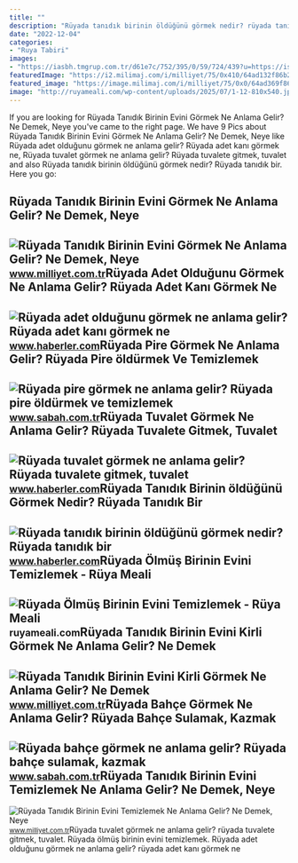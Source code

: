 ```yaml
---
title: ""
description: "Rüyada tanıdık birinin öldüğünü görmek nedir? rüyada tanıdık bir"
date: "2022-12-04"
categories:
- "Ruya Tabiri"
images:
- "https://iasbh.tmgrup.com.tr/d61e7c/752/395/0/59/724/439?u=https://isbh.tmgrup.com.tr/sbh/2021/08/31/ruyada-pire-gormek-ne-anlama-gelir-ruyada-pire-oldurmek-ne-demek-1630389477581.jpg"
featuredImage: "https://i2.milimaj.com/i/milliyet/75/0x410/64ad132f86b24a351cdf8df7.jpg"
featured_image: "https://image.milimaj.com/i/milliyet/75/0x0/64ad369f86b24a351cdf8fd6.jpg"
image: "http://ruyameali.com/wp-content/uploads/2025/07/1-12-810x540.jpg"
---
```


If you are looking for Rüyada Tanıdık Birinin Evini Görmek Ne Anlama Gelir? Ne Demek, Neye you've came to the right page. We have 9 Pics about Rüyada Tanıdık Birinin Evini Görmek Ne Anlama Gelir? Ne Demek, Neye like Rüyada adet olduğunu görmek ne anlama gelir? Rüyada adet kanı görmek ne, Rüyada tuvalet görmek ne anlama gelir? Rüyada tuvalete gitmek, tuvalet and also Rüyada tanıdık birinin öldüğünü görmek nedir? Rüyada tanıdık bir. Here you go:

Rüyada Tanıdık Birinin Evini Görmek Ne Anlama Gelir? Ne Demek, Neye
-------------------------------------------------------------------

 ![Rüyada Tanıdık Birinin Evini Görmek Ne Anlama Gelir? Ne Demek, Neye](https://i2.milimaj.com/i/milliyet/75/0x410/64ad132f86b24a351cdf8df7.jpg) <small>www.milliyet.com.tr</small>Rüyada Adet Olduğunu Görmek Ne Anlama Gelir? Rüyada Adet Kanı Görmek Ne
-----------------------------------------------------------------------

 ![Rüyada adet olduğunu görmek ne anlama gelir? Rüyada adet kanı görmek ne](https://i.hbrcdn.com/haber/2020/10/22/ruyada-adet-oldugunu-gormek-ne-anlama-gelir-13685251_7258_amp.jpg) <small>www.haberler.com</small>Rüyada Pire Görmek Ne Anlama Gelir? Rüyada Pire öldürmek Ve Temizlemek
----------------------------------------------------------------------

 ![Rüyada pire görmek ne anlama gelir? Rüyada pire öldürmek ve temizlemek](https://iasbh.tmgrup.com.tr/d61e7c/752/395/0/59/724/439?u=https://isbh.tmgrup.com.tr/sbh/2021/08/31/ruyada-pire-gormek-ne-anlama-gelir-ruyada-pire-oldurmek-ne-demek-1630389477581.jpg) <small>www.sabah.com.tr</small>Rüyada Tuvalet Görmek Ne Anlama Gelir? Rüyada Tuvalete Gitmek, Tuvalet
----------------------------------------------------------------------

 ![Rüyada tuvalet görmek ne anlama gelir? Rüyada tuvalete gitmek, tuvalet](https://i.hbrcdn.com/haber/2020/08/17/ruyada-tuvalet-gormek-ne-anlama-gelir-ruyada-13514342_1504_amp.jpg) <small>www.haberler.com</small>Rüyada Tanıdık Birinin öldüğünü Görmek Nedir? Rüyada Tanıdık Bir
----------------------------------------------------------------

 ![Rüyada tanıdık birinin öldüğünü görmek nedir? Rüyada tanıdık bir](https://i.hbrcdn.com/haber/2023/02/23/ruyada-tanidik-birinin-oldugunu-gormek-nedir-15653338_1089_amp.jpg) <small>www.haberler.com</small>Rüyada Ölmüş Birinin Evini Temizlemek - Rüya Meali
--------------------------------------------------

 ![Rüyada Ölmüş Birinin Evini Temizlemek - Rüya Meali](http://ruyameali.com/wp-content/uploads/2025/07/1-12-810x540.jpg) <small>ruyameali.com</small>Rüyada Tanıdık Birinin Evini Kirli Görmek Ne Anlama Gelir? Ne Demek
-------------------------------------------------------------------

 ![Rüyada Tanıdık Birinin Evini Kirli Görmek Ne Anlama Gelir? Ne Demek](https://i2.milimaj.com/i/milliyet/75/0x410/64ad363f86b24a351cdf8fc8.jpg) <small>www.milliyet.com.tr</small>Rüyada Bahçe Görmek Ne Anlama Gelir? Rüyada Bahçe Sulamak, Kazmak
-----------------------------------------------------------------

 ![Rüyada bahçe görmek ne anlama gelir? Rüyada bahçe sulamak, kazmak](https://iasbh.tmgrup.com.tr/1d629f/752/395/0/59/720/437?u=https://isbh.tmgrup.com.tr/sbh/2021/09/10/ruyada-bahce-gormek-ne-anlama-gelir-ruyada-bahce-sulamak-ne-demek-1631260924505.jpg) <small>www.sabah.com.tr</small>Rüyada Tanıdık Birinin Evini Temizlemek Ne Anlama Gelir? Ne Demek, Neye
-----------------------------------------------------------------------

 ![Rüyada Tanıdık Birinin Evini Temizlemek Ne Anlama Gelir? Ne Demek, Neye](https://image.milimaj.com/i/milliyet/75/0x0/64ad369f86b24a351cdf8fd6.jpg) <small>www.milliyet.com.tr</small>Rüyada tuvalet görmek ne anlama gelir? rüyada tuvalete gitmek, tuvalet. Rüyada ölmüş birinin evini temizlemek. Rüyada adet olduğunu görmek ne anlama gelir? rüyada adet kanı görmek ne

